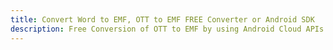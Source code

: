 ---title: Convert Word to EMF, OTT to EMF FREE Converter or Android SDKdescription: Free Conversion of OTT to EMF by using Android Cloud APIs & SDKs. Also Create, Edit & Render Microsoft Word & OpenOffice documents in the Cloud.---